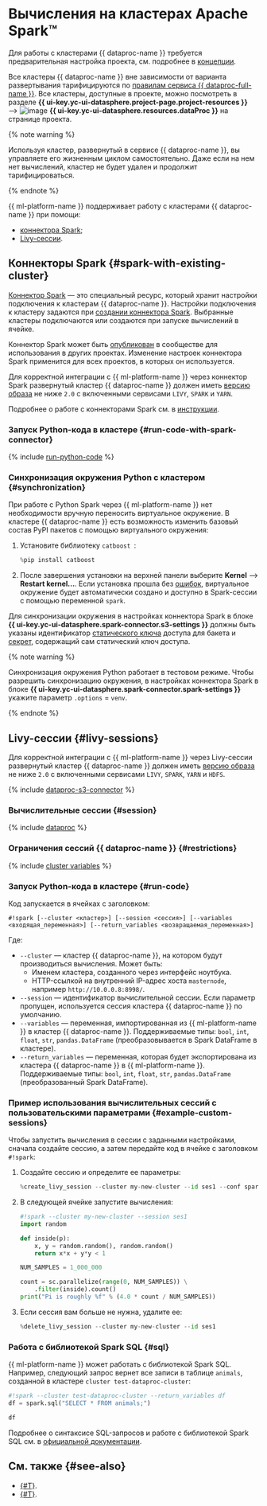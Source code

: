 # Вычисления на кластерах Apache Spark™

Для работы с кластерами {{ dataproc-name }} требуется предварительная настройка проекта, см. подробнее в [концепции](data-proc.md#settings).

Все кластеры {{ dataproc-name }} вне зависимости от варианта развертывания тарифицируются по [правилам сервиса {{ dataproc-full-name }}](../../data-proc/pricing.md). Все кластеры, доступные в проекте, можно посмотреть в разделе **{{ ui-key.yc-ui-datasphere.project-page.project-resources }}** ⟶ ![image](../../_assets/data-proc/data-proc.svg) **{{ ui-key.yc-ui-datasphere.resources.dataProc }}** на странице проекта.

{% note warning %}

Используя кластер, развернутый в сервисе {{ dataproc-name }}, вы управляете его жизненным циклом самостоятельно. Даже если на нем нет вычислений, кластер не будет удален и продолжит тарифицироваться.

{% endnote %}

{{ ml-platform-name }} поддерживает работу с кластерами {{ dataproc-name }} при помощи:

 * [коннектора Spark](#spark-with-existing-cluster);
 * [Livy-сессии](#livy-sessions).

## Коннекторы Spark {#spark-with-existing-cluster}

[Коннектор Spark](spark-connector.md) — это специальный ресурс, который хранит настройки подключения к кластерам {{ dataproc-name }}. Настройки подключения к кластеру задаются при [создании коннектора Spark](../operations/data/spark-connectors.md#create). Выбранные кластеры подключаются или создаются при запуске вычислений в ячейке.

Коннектор Spark может быть [опубликован](../operations/data/spark-connectors.md#create) в сообществе для использования в других проектах. Изменение настроек коннектора Spark применится для всех проектов, в которых он используется.

Для корректной интеграции с {{ ml-platform-name }} через коннектор Spark развернутый кластер {{ dataproc-name }} должен иметь [версию образа](../../data-proc/concepts/environment.md) не ниже `2.0` с включенными сервисами `LIVY`, `SPARK` и `YARN`.

Подробнее о работе с коннекторами Spark см. в [инструкции](../operations/data/spark-connectors.md).

### Запуск Python-кода в кластере {#run-code-with-spark-connector}

{% include [run-python-code](../../_includes/datasphere/run-code-with-spark-connector.md) %}

### Синхронизация окружения Python с кластером {#synchronization}

При работе с Python Spark через {{ ml-platform-name }} нет необходимости вручную переносить виртуальное окружение. В кластере {{ dataproc-name }} есть возможность изменить базовый состав PyPI пакетов с помощью виртуального окружения:

1. Установите библиотеку `catboost `:

   ```python
   %pip install catboost
   ```

1. После завершения установки на верхней панели выберите **Kernel** ⟶ **Restart kernel...**. Если установка прошла без [ошибок](../troubleshooting/troubles-with-spark.md), виртуальное окружение будет автоматически создано и доступно в Spark-сессии c помощью переменной `spark`.

Для синхронизации окружения в настройках коннектора Spark в блоке **{{ ui-key.yc-ui-datasphere.spark-connector.s3-settings }}** должны быть указаны идентификатор [статического ключа](../../iam/concepts/authorization/access-key.md) доступа для бакета и [секрет](secrets.md), содержащий сам статический ключ доступа.

{% note warning %}

Синхронизация окружения Python работает в тестовом режиме. Чтобы разрешить синхронизацию окружения, в настройках коннектора Spark в блоке **{{ ui-key.yc-ui-datasphere.spark-connector.spark-settings }}** укажите параметр `.options` = `venv`.

{% endnote %}

## Livy-сессии {#livy-sessions}

Для корректной интеграции с {{ ml-platform-name }} через Livy-сессии развернутый кластер {{ dataproc-name }} должен иметь [версию образа](../../data-proc/concepts/environment.md) не ниже `2.0` с включенными сервисами `LIVY`, `SPARK`, `YARN` и `HDFS`.

{% include [dataproc-s3-connector](../../_includes/datasphere/dataproc-s3-connector.md) %}

### Вычислительные сессии {#session}

{% include [dataproc](../../_includes/datasphere/dataproc-sessions.md) %}

### Ограничения сессий {{ dataproc-name }} {#restrictions}

{% include [cluster variables](../../_includes/datasphere/dataproc-session-vars.md) %}

### Запуск Python-кода в кластере {#run-code}

Код запускается в ячейках с заголовком:

```text
#!spark [--cluster <кластер>] [--session <сессия>] [--variables <входящая_переменная>] [--return_variables <возвращаемая_переменная>]
```

Где:

* `--cluster` — кластер {{ dataproc-name }}, на котором будут производиться вычисления. Может быть:
  * Именем кластера, созданного через интерфейс ноутбука.
  * HTTP-ссылкой на внутренний IP-адрес хоста `masternode`, например `http://10.0.0.8:8998/`.
* `--session` — идентификатор вычислительной сессии. Если параметр пропущен, используется сессия кластера {{ dataproc-name }} по умолчанию.
* `--variables` — переменная, импортированная из {{ ml-platform-name }} в кластер {{ dataproc-name }}. Поддерживаемые типы: `bool`, `int`, `float`, `str`, `pandas.DataFrame` (преобразовывается в Spark DataFrame в кластере).
* `--return_variables` — переменная, которая будет экспортирована из кластера {{ dataproc-name }} в {{ ml-platform-name }}. Поддерживаемые типы: `bool`, `int`, `float`, `str`, `pandas.DataFrame` (преобразованный Spark DataFrame).

### Пример использования вычислительных сессий с пользовательскими параметрами {#example-custom-sessions}

Чтобы запустить вычисления в сессии с заданными настройками, сначала создайте сессию, а затем передайте код в ячейке с заголовком `#!spark`:

1. Создайте сессию и определите ее параметры:

   ```python
   %create_livy_session --cluster my-new-cluster --id ses1 --conf spark.cores.max=4 --conf spark.executor.memory=4g
   ```

1. В следующей ячейке запустите вычисления:

   ```python
   #!spark --cluster my-new-cluster --session ses1
   import random
   
   def inside(p):
       x, y = random.random(), random.random()
       return x*x + y*y < 1
   
   NUM_SAMPLES = 1_000_000
   
   count = sc.parallelize(range(0, NUM_SAMPLES)) \
       .filter(inside).count()
   print("Pi is roughly %f" % (4.0 * count / NUM_SAMPLES))
   ```

1. Если сессия вам больше не нужна, удалите ее:

   ```python
   %delete_livy_session --cluster my-new-cluster --id ses1
   ```

### Работа с библиотекой Spark SQL {#sql}

{{ ml-platform-name }} может работать с библиотекой Spark SQL. Например, следующий запрос вернет все записи в таблице `animals`, созданной в кластере `cluster test-dataproc-cluster`:

```python
#!spark --cluster test-dataproc-cluster --return_variables df
df = spark.sql("SELECT * FROM animals;")
```

```python
df
```

Подробнее о синтаксисе SQL-запросов и работе с библиотекой Spark SQL см. в [официальной документации](https://spark.apache.org/docs/latest/sql-ref-syntax-qry-select.html).

## См. также {#see-also}

* [{#T}](../tutorials/data-proc-integration.md).
* [{#T}](spark-connector.md).
